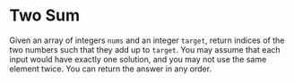 # Two Sum
Given an array of integers ```nums``` and an integer ```target```, return indices of the two numbers such that they add up to ```target```.
You may assume that each input would have exactly one solution, and you may not use the same element twice.
You can return the answer in any order.
